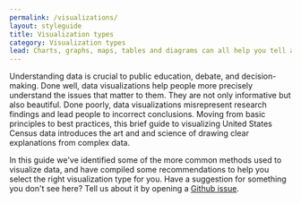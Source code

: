 ```yaml
---
permalink: /visualizations/
layout: styleguide
title: Visualization types
category: Visualization types
lead: Charts, graphs, maps, tables and diagrams can all help you tell a story with your data.  But which should you choose?
---
```


Understanding data is crucial to public education, debate, and decision-making. Done well, data visualizations help people more precisely understand the issues that matter to them. They are not only informative but also beautiful. Done poorly, data visualizations misrepresent research findings and lead people to incorrect conclusions. Moving from basic principles to best practices, this brief guide to visualizing United States Census data introduces the art and and science of drawing clear explanations from complex data.  

In this guide we've identified some of the more common methods used to visualize data, and have compiled some recommendations to help you select the right visualization type for you.  Have a suggestion for something you don't see here?  Tell us about it by opening a [Github issue](https://github.com/xDGov/data-design-standards/issues/new). 
